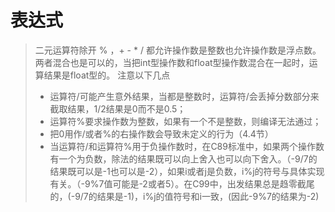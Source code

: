 # 表达式

> 二元运算符除开 % ，+ - * / 都允许操作数是整数也允许操作数是浮点数。两者混合也是可以的，当把int型操作数和float型操作数混合在一起时，运算结果是float型的。
> 注意以下几点
>  * 运算符/可能产生意外结果，当都是整数时，运算符/会丢掉分数部分来截取结果，1/2结果是0而不是0.5；
>  * 运算符%要求操作数为整数，如果有一个不是整数，则编译无法通过；
>  * 把0用作/或者%的右操作数会导致未定义的行为（4.4节）
>  * 当运算符/和运算符%用于负操作数时，在C89标准中，如果两个操作数有一个为负数，除法的结果既可以向上舍入也可以向下舍入。（-9/7的结果既可以是-1也可以是-2），如果i或者j是负数，i%j的符号与具体实现有关。（-9%7值可能是-2或者5）。在C99中，出发结果总是趋零截尾的，(-9/7的结果是-1)，i%j的值符号和i一致，(因此-9%7的结果为-2)